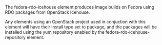 The fedora-rdo-icehouse element produces image builds on Fedora using RDO
packages from OpenStack Icehouse.

Any elements using an OpenStack project used in conjuction with this element
will have their install type set to package, and the packages will be installed
using the yum repository enabled by the fedora-rdo-icehouse-repository element.
